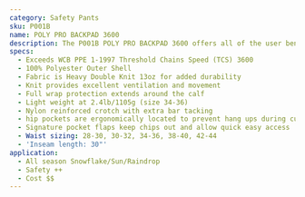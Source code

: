 ```yaml
---
category: Safety Pants
sku: P001B
name: POLY PRO BACKPAD 3600
description: The P001B POLY PRO BACKPAD 3600 offers all of the user benfits of the P001 Poly Pro with the added protection of ankle to knee safety pad wrapping around the calf.
specs:
  - Exceeds WCB PPE 1-1997 Threshold Chains Speed (TCS) 3600
  - 100% Polyester Outer Shell
  - Fabric is Heavy Double Knit 13oz for added durability
  - Knit provides excellent ventilation and movement
  - Full wrap protection extends around the calf
  - Light weight at 2.4lb/1105g (size 34-36)
  - Nylon reinforced crotch with extra bar tacking
  - hip pockets are ergonomically located to prevent hang ups during cutting and bending
  - Signature pocket flaps keep chips out and allow quick easy access
  - Waist sizing: 28-30, 30-32, 34-36, 38-40, 42-44
  - 'Inseam length: 30"'
application:
  - All season Snowflake/Sun/Raindrop
  - Safety ++
  - Cost $$
---
```

